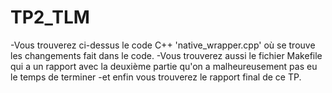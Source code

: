 # TP2_TLM
-Vous trouverez ci-dessus le code C++ 'native_wrapper.cpp' où se trouve les changements fait dans le code.
-Vous trouverez aussi le fichier Makefile qui a un rapport avec la deuxième partie qu'on a malheureusement pas eu le temps de terminer 
-et enfin vous trouverez le rapport final de ce TP.
